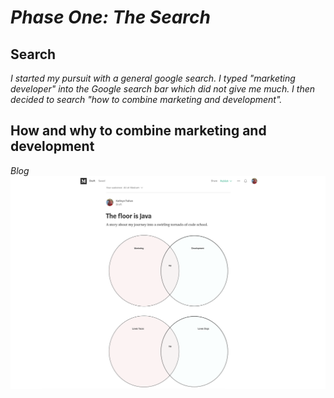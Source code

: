 # _Phase One: The Search_

## Search

_I started my pursuit with a general google search. I typed "marketing developer" into the Google search bar which did not give me much. I then decided to search "how to combine marketing and development"._




## How and why to combine marketing and development

_Blog_
![Blog](images/blog.png)
